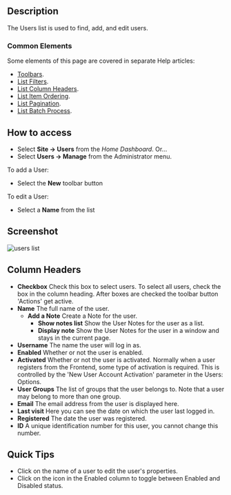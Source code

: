 <!-- Filename: Help4.x:Users / Display title: Users -->

## Description

The Users list is used to find, add, and edit users.

### Common Elements

Some elements of this page are covered in separate Help articles:

* [Toolbars](jdocmanual?article=help/common-elements/toolbars).
* [List Filters](jdocmanual?article=help/common-elements/list-filters).
* [List Column Headers](jdocmanual?article=help/common-elements/list-column-headers).
* [List Item Ordering](jdocmanual?article=help/common-elements/list-ordering).
* [List Pagination](jdocmanual?article=help/common-elements/list-pagination).
* [List Batch Process](jdocmanual?article=help/common-elements/list-batch-process).

## How to access

* Select **Site → Users** from the *Home Dashboard*. Or...
* Select **Users → Manage** from the Administrator menu.

To add a User:

- Select the **New** toolbar button

To edit a User:

- Select a **Name** from the list

## Screenshot

![users list](../../../en/images/users/users-list.png)

## Column Headers

- **Checkbox** Check this box to select users. To select all users,
  check the box in the column heading. After boxes are checked the
  toolbar button 'Actions' get active.
- **Name** The full name of the user.
  - **Add a Note** Create a Note for the user.
    - **Show notes list** Show the User Notes for the user as a list.
    - **Display note** Show the User Notes for the user in a window and
      stays in the current page.
- **Username** The name the user will log in as.
- **Enabled** Whether or not the user is enabled.
- **Activated** Whether or not the user is activated. Normally when a
  user registers from the Frontend, some type of activation is required.
  This is controlled by the 'New User Account Activation' parameter in
  the Users: Options.
- **User Groups** The list of groups that the user belongs to. Note
  that a user may belong to more than one group.
- **Email** The email address from the user is displayed here.
- **Last visit** Here you can see the date on which the user last
  logged in.
- **Registered** The date the user was registered.
- **ID** A unique identification number for this user, you cannot
  change this number.

## Quick Tips

- Click on the name of a user to edit the user's properties.
- Click on the icon in the Enabled column to toggle between Enabled and
  Disabled status.
